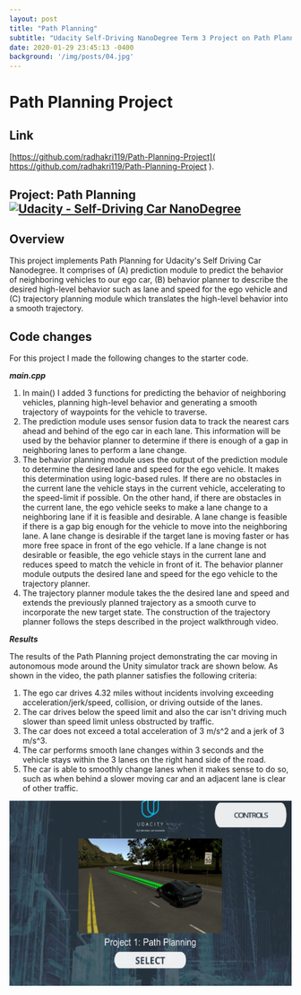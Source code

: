 ```yaml
---
layout: post
title: "Path Planning"
subtitle: "Udacity Self-Driving NanoDegree Term 3 Project on Path Planning"
date: 2020-01-29 23:45:13 -0400
background: '/img/posts/04.jpg'
---
```


# Path Planning Project

## Link
[https://github.com/radhakri119/Path-Planning-Project]( https://github.com/radhakri119/Path-Planning-Project ).

## Project: Path Planning [![Udacity - Self-Driving Car NanoDegree](https://s3.amazonaws.com/udacity-sdc/github/shield-carnd.svg)](http://www.udacity.com/drive)

Overview
---
This project implements Path Planning for Udacity's Self Driving Car Nanodegree. It comprises of (A) prediction module to predict the behavior of neighboring vehicles to our ego car, (B) behavior planner to describe the desired high-level behavior such as lane and speed for the ego vehicle and (C) trajectory planning module which translates the high-level behavior into a smooth trajectory.

Code changes
---
For this project I made the following changes to the starter code.

__*main.cpp*__

1. In main() I added 3 functions for predicting the behavior of neighboring vehicles, planning high-level behavior and generating a smooth trajectory of waypoints for the vehicle to traverse.
2. The prediction module uses sensor fusion data to track the nearest cars ahead and behind of the ego car in each lane. This information will be used by the behavior planner to determine if there is enough of a gap in neighboring lanes to perform a lane change.
3. The behavior planning module uses the output of the prediction module to determine the desired lane and speed for the ego vehicle. It makes this determination using logic-based rules. If there are no obstacles in the current lane the vehicle stays in the current vehicle, accelerating to the speed-limit if possible. On the other hand, if there are obstacles in the current lane, the ego vehicle seeks to make a lane change to a neighboring lane if it is feasible and desirable. A lane change is feasible if there is a gap big enough for the vehicle to move into the neighboring lane. A lane change is desirable if the target lane is moving faster or has more free space in front of the ego vehicle. If a lane change is not desirable or feasible, the ego vehicle stays in the current lane and reduces speed to match the vehicle in front of it. The behavior planner module outputs the desired lane and speed for the ego vehicle to the trajectory planner.
4. The trajectory planner module takes the the desired lane and speed and extends the previously planned trajectory as a smooth curve to incorporate the new target state. The construction of the trajectory planner follows the steps described in the project walkthrough video.


__*Results*__

The results of the Path Planning project demonstrating the car moving in autonomous mode around the Unity simulator track are shown below. As shown in the video, the path planner satisfies the following criteria:

1. The ego car drives 4.32 miles without incidents involving exceeding acceleration/jerk/speed, collision, or driving outside of the lanes.
2. The car drives below the speed limit and also the car isn't driving much slower than speed limit unless obstructed by traffic.
3. The car does not exceed a total acceleration of 3 m/s^2 and a jerk of 3 m/s^3.
4. The car performs smooth lane changes within 3 seconds and the vehicle stays within the 3 lanes on the right hand side of the road.
5. The car is able to smoothly change lanes when it makes sense to do so, such as when behind a slower moving car and an adjacent lane is clear of other traffic.

[![Path_Planning_Project](/img/posts/PathPlanning.png)](https://youtu.be/6ydnQEybQac)